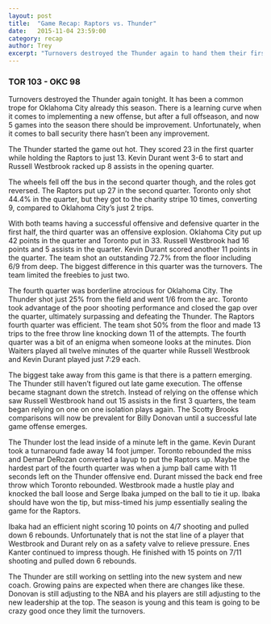 ```yaml
---
layout: post
title:  "Game Recap: Raptors vs. Thunder"
date:   2015-11-04 23:59:00
category: recap
author: Trey
excerpt: "Turnovers destroyed the Thunder again to hand them their first home loss, and second in a row..."
---
```


### TOR 103 - OKC 98

Turnovers destroyed the Thunder again tonight. It has been a common trope for Oklahoma City already this season. There is a learning curve when it comes to implementing a new offense, but after a full offseason, and now 5 games into the season there should be improvement. Unfortunately, when it comes to ball security there hasn’t been any improvement. 

The Thunder started the game out hot. They scored 23 in the first quarter while holding the Raptors to just 13. Kevin Durant went 3-6 to start and Russell Westbrook racked up 8 assists in the opening quarter. 

The wheels fell off the bus in the second quarter though, and the roles got reversed. The Raptors put up 27 in the second quarter. Toronto only shot 44.4% in the quarter, but they got to the charity stripe 10 times, converting 9, compared to Oklahoma City’s just 2 trips. 

With both teams having a successful offensive and defensive quarter in the first half, the third quarter was an offensive explosion. Oklahoma City put up 42 points in the quarter and Toronto put in 33. Russell Westbrook had 16 points and 5 assists in the quarter. Kevin Durant scored another 11 points in the quarter. The team shot an outstanding 72.7% from the floor including 6/9 from deep. The biggest difference in this quarter was the turnovers. The team limited the freebies to just two. 

The fourth quarter was borderline atrocious for Oklahoma City. The Thunder shot just 25% from the field and went 1/6 from the arc. Toronto took advantage of the poor shooting performance and closed the gap over the quarter, ultimately surpassing and defeating the Thunder. The Raptors fourth quarter was efficient. The team shot 50% from the floor and made 13 trips to the free throw line knocking down 11 of the attempts. The fourth quarter was a bit of an enigma when someone looks at the minutes. Dion Waiters played all twelve minutes of the quarter while Russell Westbrook and Kevin Durant played just 7:29 each. 

The biggest take away from this game is that there is a pattern emerging. The Thunder still haven’t figured out late game execution. The offense became stagnant down the stretch. Instead of relying on the offense which saw Russell Westbrook hand out 15 assists in the first 3 quarters, the team began relying on one on one isolation plays again. The Scotty Brooks comparisons will now be prevalent for Billy Donovan until a successful late game offense emerges. 

The Thunder lost the lead inside of a minute left in the game. Kevin Durant took a turnaround fade away 14 foot jumper. Toronto rebounded the miss and Demar DeRozan converted a layup to put the Raptors up. Maybe the hardest part of the fourth quarter was when a jump ball came with 11 seconds left on the Thunder offensive end. Durant missed the back end free throw which Toronto rebounded. Westbrook made a hustle play and knocked the ball loose and Serge Ibaka jumped on the ball to tie it up. Ibaka should have won the tip, but miss-timed his jump essentially sealing the game for the Raptors. 

Ibaka had an efficient night scoring 10 points on 4/7 shooting and pulled down 6 rebounds. Unfortunately that is not the stat line of a player that Westbrook and Durant rely on as a safety valve to relieve pressure. Enes Kanter continued to impress though. He finished with 15 points on 7/11 shooting and pulled down 6 rebounds. 

The Thunder are still working on settling into the new system and new coach. Growing pains are expected when there are changes like these. Donovan is still adjusting to the NBA and his players are still adjusting to the new leadership at the top. The season is young and this team is going to be crazy good once they limit the turnovers. 
